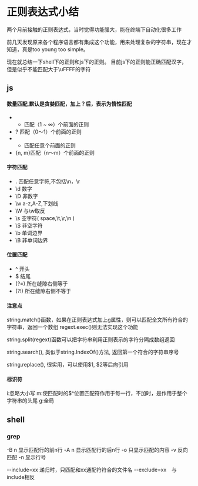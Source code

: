 # 正则表达式小结

两个月前接触的正则表达式，当时觉得功能强大，能在终端下自动化很多工作

前几天发现原来各个程序语言都有集成这个功能，用来处理复杂的字符串，现在才知道，真是too young too simple。

现在就总结一下shell下的正则和js下的正则。
目前js下的正则能正确匹配汉字，但是似乎不能匹配大于\uFFFF的字符

## js

#### 数量匹配,默认是贪婪匹配，加上？后，表示为惰性匹配

+ + 匹配（1 ~ ∞）个前面的正则
+ ? 匹配（0～1）个前面的正则
+ * 匹配任意个前面的正则
+ {n, m}匹配（n～m）个前面的正则

#### 字符匹配

+ . 匹配任意字符,不包括\n，\r
+ \d 数字
+ \D 非数字
+ \w a-z,A-Z,下划线
+ \W 与\w取反
+ \s 空字符( space,\t,\r,\n )
+ \S 非空字符
+ \b 单词边界
+ \B 非单词边界

#### 位置匹配

+ ^ 开头
+ $ 结尾
+ (?=) 所在缝隙右侧等于
+ (?!) 所在缝隙右侧不等于

#### 注意点

string.match()函数，如果在正则表达式加上g属性，则可以匹配全文所有符合的字符串，返回一个数组
regext.exec()则无法实现这个功能

string.split(regext)函数可以把字符串利用正则表示的字符分隔成数组返回

string.search(), 类似于string.IndexOf()方法, 返回第一个符合的字符串序号

string.replace(), 很实用，可以使用$1, $2等后向引用

#### 标识符

i:忽略大小写
m:使匹配时的$^位置匹配符作用于每一行，不加时，是作用于整个字符串的头尾
g:全局




## shell

### grep

-B n 显示匹配行的前n行
-A n 显示匹配行的后n行
-o 只显示匹配的内容
-v 反向匹配
-n 显示行号

--include=xx 递归时，只匹配和xx通配符符合的文件名
--exclude=xx　与include相反